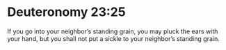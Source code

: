 # Deuteronomy 23:25

If you go into your neighbor’s standing grain, you may pluck the ears with your hand, but you shall not put a sickle to your neighbor’s standing grain.
